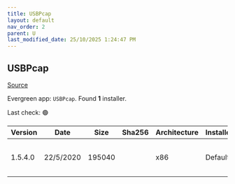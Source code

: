 ```yaml
---
title: USBPcap
layout: default
nav_order: 2
parent: U
last_modified_date: 25/10/2025 1:24:47 PM
---
```


## USBPcap

[Source](https://github.com/desowin/usbpcap/)

Evergreen app: `USBPcap`. Found **1** installer.

Last check: 🟢

| Version | Date      | Size   | Sha256 | Architecture | InstallerType | Type | URI                                                                                                                                                                            |
| ------- | --------- | ------ | ------ | ------------ | ------------- | ---- | ------------------------------------------------------------------------------------------------------------------------------------------------------------------------------ |
| 1.5.4.0 | 22/5/2020 | 195040 |        | x86          | Default       | exe  | [https://github.com/desowin/usbpcap/releases/download/1.5.4.0/USBPcapSetup-1.5.4.0.exe](https://github.com/desowin/usbpcap/releases/download/1.5.4.0/USBPcapSetup-1.5.4.0.exe) |
